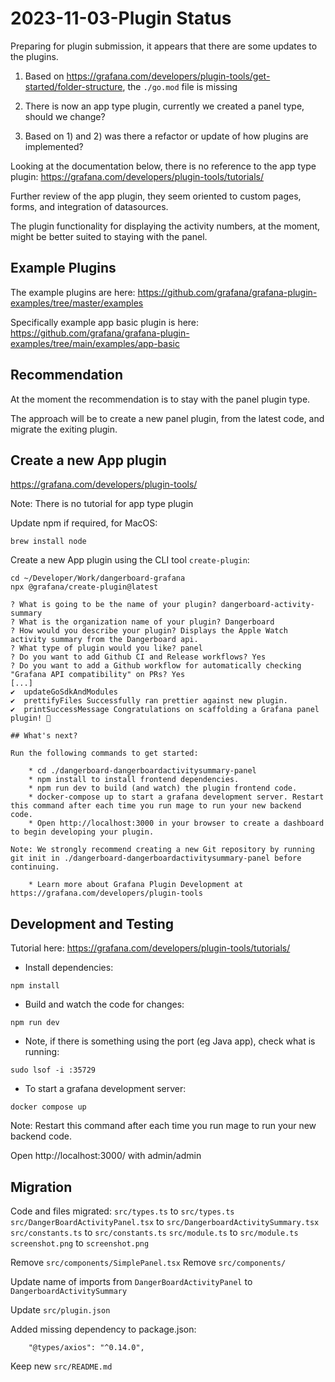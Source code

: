 # 2023-11-03-Plugin Status
Preparing for plugin submission, it appears that there are some updates to the plugins.

1) Based on https://grafana.com/developers/plugin-tools/get-started/folder-structure, the `./go.mod` file is missing

2) There is now an app type plugin, currently we created a panel type, should we change?

3) Based on 1) and 2) was there a refactor or update of how plugins are implemented?

Looking at the documentation below, there is no reference to the app type plugin:
https://grafana.com/developers/plugin-tools/tutorials/

Further review of the app plugin, they seem oriented to custom pages, forms, and integration of datasources. 

The plugin functionality for displaying the activity numbers, at the moment, might be better suited to staying with the panel.

## Example Plugins
The example plugins are here:
https://github.com/grafana/grafana-plugin-examples/tree/master/examples

Specifically example app basic plugin is here:
https://github.com/grafana/grafana-plugin-examples/tree/main/examples/app-basic

## Recommendation
At the moment the recommendation is to stay with the panel plugin type.  

The approach will be to create a new panel plugin, from the latest code, and migrate the exiting plugin.

## Create a new App plugin
https://grafana.com/developers/plugin-tools/

Note: There is no tutorial for app type plugin

Update npm if required, for MacOS:
```
brew install node
```

Create a new App plugin using the CLI tool `create-plugin`:
```
cd ~/Developer/Work/dangerboard-grafana
npx @grafana/create-plugin@latest
```

```
? What is going to be the name of your plugin? dangerboard-activity-summary
? What is the organization name of your plugin? Dangerboard
? How would you describe your plugin? Displays the Apple Watch activity summary from the Dangerboard api.
? What type of plugin would you like? panel
? Do you want to add Github CI and Release workflows? Yes
? Do you want to add a Github workflow for automatically checking "Grafana API compatibility" on PRs? Yes
[...]
✔  updateGoSdkAndModules
✔  prettifyFiles Successfully ran prettier against new plugin.
✔  printSuccessMessage Congratulations on scaffolding a Grafana panel plugin! 🚀

## What's next?

Run the following commands to get started:

    * cd ./dangerboard-dangerboardactivitysummary-panel
    * npm install to install frontend dependencies.
    * npm run dev to build (and watch) the plugin frontend code.
    * docker-compose up to start a grafana development server. Restart this command after each time you run mage to run your new backend code.
    * Open http://localhost:3000 in your browser to create a dashboard to begin developing your plugin.

Note: We strongly recommend creating a new Git repository by running git init in ./dangerboard-dangerboardactivitysummary-panel before continuing.

    * Learn more about Grafana Plugin Development at https://grafana.com/developers/plugin-tools
```


## Development and Testing
Tutorial here:
https://grafana.com/developers/plugin-tools/tutorials/

- Install dependencies:
```
npm install
```

- Build and watch the code for changes:
```
npm run dev
```

- Note, if there is something using the port (eg Java app), check what is running:
```
sudo lsof -i :35729
```

- To start a grafana development server:
```
docker compose up
```
Note: Restart this command after each time you run mage to run your new backend code.

Open http://localhost:3000/ with admin/admin

## Migration
Code and files migrated:
`src/types.ts` to `src/types.ts`
`src/DangerBoardActivityPanel.tsx` to `src/DangerboardActivitySummary.tsx`
`src/constants.ts` to `src/constants.ts`
`src/module.ts` to `src/module.ts`
`screenshot.png` to `screenshot.png`

Remove `src/components/SimplePanel.tsx`
Remove `src/components/`

Update name of imports from `DangerBoardActivityPanel` to `DangerboardActivitySummary`

Update `src/plugin.json`

Added missing dependency to package.json:
```
    "@types/axios": "^0.14.0",
```

Keep new `src/README.md`

